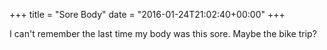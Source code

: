 +++
title = "Sore Body"
date = "2016-01-24T21:02:40+00:00"
+++

I can't remember the last time my body was this sore. Maybe the bike trip?
			
